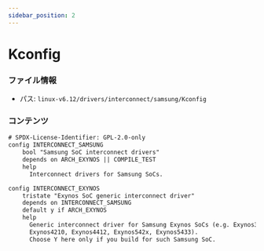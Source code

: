 ```yaml
---
sidebar_position: 2
---
```

# Kconfig

### ファイル情報

- パス: `linux-v6.12/drivers/interconnect/samsung/Kconfig`

### コンテンツ

```txt
# SPDX-License-Identifier: GPL-2.0-only
config INTERCONNECT_SAMSUNG
	bool "Samsung SoC interconnect drivers"
	depends on ARCH_EXYNOS || COMPILE_TEST
	help
	  Interconnect drivers for Samsung SoCs.

config INTERCONNECT_EXYNOS
	tristate "Exynos SoC generic interconnect driver"
	depends on INTERCONNECT_SAMSUNG
	default y if ARCH_EXYNOS
	help
	  Generic interconnect driver for Samsung Exynos SoCs (e.g. Exynos3250,
	  Exynos4210, Exynos4412, Exynos542x, Exynos5433).
	  Choose Y here only if you build for such Samsung SoC.

```
